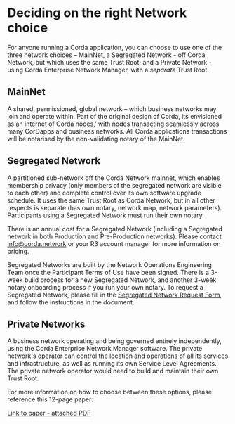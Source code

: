 # Deciding on the right Network choice

For anyone running a Corda application, you can choose to use one of the three network choices – MainNet, a Segregated Network - off Corda Network, but which uses the same Trust Root; and a Private Network - using Corda Enterprise Network Manager, with a *separate* Trust Root.

## MainNet

A shared, permissioned, global network – which business networks may join and operate within. Part of the original design of Corda, its envisioned as an internet of Corda nodes,’ with nodes transacting seamlessly across many CorDapps and business networks. All Corda applications transactions will be notarised by the non-validating notary of the MainNet.

## Segregated Network

A partitioned sub-network off the Corda Network mainnet, which enables membership privacy (only members of the segregated network are visible to each other) and complete control over its own software upgrade schedule. It uses the same Trust Root as Corda Network, but in all other respects is separate (has own notary, network map, network parameters). Participants using a Segregated Network must run their own notary. 

There is an annual cost for a Segregated Network (including a Segregated network in both Production and Pre-Production networks). Please contact info@corda.network or your R3 account manager for more information on pricing.

Segregated Networks are built by the Network Operations Engineering Team once the Participant Terms of Use have been signed. There is a 3-week build process for a new Segregated Network, and another 3-week notary onboarding process if you run your own notary. To request a Segregated Network, please fill in the [Segregated Network Request Form](https://github.com/corda-network/corda-network.github.io/blob/master/assets/Segregated%20Network%20Request%20Form_2021.docx), and follow the instructions in the document.

## Private Networks

A business network operating and being governed entirely independently, using the Corda Enterprise Network Manager software. The private network's operator can control the location and operations of all its services and infrastructure, as well as running its own Service Level Agreements. The private network operator would need to build and maintain their own Trust Root.

For more information on how to choose between these options, please reference this 12-page paper:

[Link to paper - attached PDF](https://github.com/corda-network/corda-network.github.io/blob/master/assets/Corda%20Networks%20-%20guiding%20note_Final.pdf)

